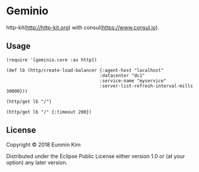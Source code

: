 # Geminio

http-kit(http://http-kit.org) with consul(https://www.consul.io).

## Usage

```
(require '[geminio.core :as http])

(def lb (http/create-load-balancer {:agent-host "localhost"
                                   :datacenter "dc1"
                                   :service-name "myservice"
                                   :server-list-refresh-interval-mills 30000}))

(http/get lb "/")

(http/get lb "/" {:timeout 200})
```

## License

Copyright © 2018 Eunmin Kim

Distributed under the Eclipse Public License either version 1.0 or (at
your option) any later version.
